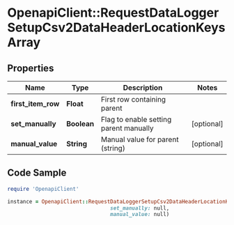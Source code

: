 # OpenapiClient::RequestDataLoggerSetupCsv2DataHeaderLocationKeysArray

## Properties

Name | Type | Description | Notes
------------ | ------------- | ------------- | -------------
**first_item_row** | **Float** | First row containing parent | 
**set_manually** | **Boolean** | Flag to enable setting parent manually | [optional] 
**manual_value** | **String** | Manual value for parent (string) | [optional] 

## Code Sample

```ruby
require 'OpenapiClient'

instance = OpenapiClient::RequestDataLoggerSetupCsv2DataHeaderLocationKeysArray.new(first_item_row: null,
                                 set_manually: null,
                                 manual_value: null)
```


